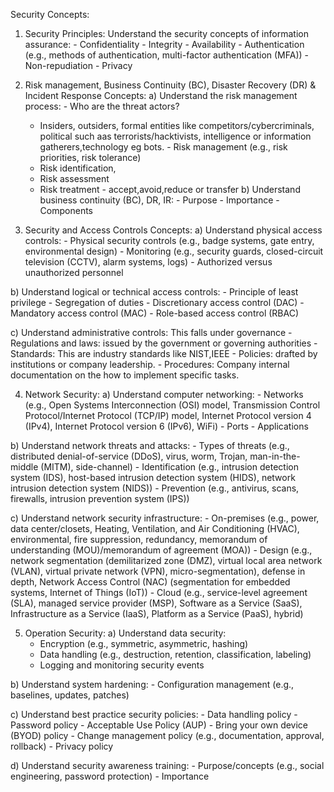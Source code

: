Security Concepts:

  1. Security Principles:
  Understand the security concepts of information assurance:
    - Confidentiality
    - Integrity
    - Availability
    - Authentication (e.g., methods of authentication, multi-factor authentication (MFA))
    - Non-repudiation
    - Privacy

  2. Risk management, Business Continuity (BC), Disaster Recovery (DR) & Incident Response Concepts:
  a) Understand the risk management process:
    - Who are the threat actors?
       - Insiders, outsiders, formal entities like competitors/cybercriminals, political such aas terrorists/hacktivists,
         intelligence or information gatherers,technology eg bots.
    - Risk management (e.g., risk priorities, risk tolerance)
      - Risk identification,
      - Risk assessment
      - Risk treatment - accept,avoid,reduce or transfer
  b) Understand business continuity (BC), DR, IR:
    - Purpose
    - Importance
    - Components

  3. Security and Access Controls Concepts:
  a) Understand physical access controls:
    - Physical security controls (e.g., badge systems, gate entry, environmental design)
    - Monitoring (e.g., security guards, closed-circuit television (CCTV), alarm systems, logs)
    - Authorized versus unauthorized personnel

  b) Understand logical or technical access controls:
    - Principle of least privilege
    - Segregation of duties
    - Discretionary access control (DAC)
    - Mandatory access control (MAC)
    - Role-based access control (RBAC)

  c) Understand administrative controls: This falls under governance
    - Regulations and laws:  issued by the government or governing authorities
    - Standards:  This are industry standards like NIST,IEEE
    - Policies:  drafted by institutions or company leadership.
    - Procedures:  Company internal documentation on the how to implement specific tasks.

  4. Network Security:
  a) Understand computer networking:
    - Networks (e.g., Open Systems Interconnection (OSI) model, Transmission Control Protocol/Internet Protocol (TCP/IP) model, Internet Protocol version 4 (IPv4), Internet Protocol version 6 (IPv6), WiFi)
    - Ports
    - Applications

  b) Understand network threats and attacks:
    - Types of threats (e.g., distributed denial-of-service (DDoS), virus, worm, Trojan, man-in-the-middle (MITM), side-channel)
    - Identification (e.g., intrusion detection system (IDS), host-based intrusion detection system (HIDS), network intrusion detection system (NIDS))
    - Prevention (e.g., antivirus, scans, firewalls, intrusion prevention system (IPS))

  c) Understand network security infrastructure:
    - On-premises (e.g., power, data center/closets, Heating, Ventilation, and Air Conditioning (HVAC), environmental, fire suppression, redundancy,
      memorandum of understanding (MOU)/memorandum of agreement (MOA))
    - Design (e.g., network segmentation (demilitarized zone (DMZ), virtual local area network (VLAN), virtual private network (VPN), micro-segmentation),
      defense in depth, Network Access Control (NAC) (segmentation for embedded systems, Internet of Things (IoT))
    - Cloud (e.g., service-level agreement (SLA), managed service provider (MSP), Software as a Service (SaaS), Infrastructure as a Service (IaaS), Platform as a Service (PaaS), hybrid)

5. Operation Security:
  a) Understand data security:
    - Encryption (e.g., symmetric, asymmetric, hashing)
    - Data handling (e.g., destruction, retention, classification, labeling)
    - Logging and monitoring security events

  b) Understand system hardening:
    - Configuration management (e.g., baselines, updates, patches)

  c) Understand best practice security policies:
    - Data handling policy
    - Password policy
    - Acceptable Use Policy (AUP)
    - Bring your own device (BYOD) policy
    - Change management policy (e.g., documentation, approval, rollback)
    - Privacy policy

  d) Understand security awareness training:
    - Purpose/concepts (e.g., social engineering, password protection)
    - Importance

